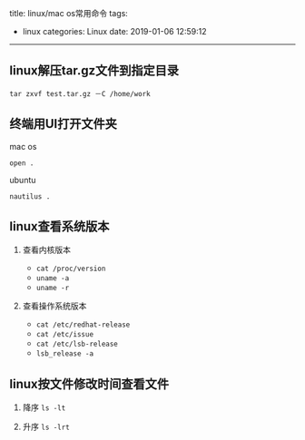 title: linux/mac os常用命令
tags:
  - linux
categories: Linux
date: 2019-01-06 12:59:12
---
## linux解压tar.gz文件到指定目录
```
tar zxvf test.tar.gz －C /home/work
```

## 终端用UI打开文件夹
mac os
```
open .
```
ubuntu
```
nautilus .
```

## linux查看系统版本
1. 查看内核版本

	- `cat /proc/version`
	- `uname -a`
    - `uname -r`
2. 查看操作系统版本
	- `cat /etc/redhat-release`
    - `cat /etc/issue`
    - `cat /etc/lsb-release`
    - `lsb_release -a`

## linux按文件修改时间查看文件
1. 降序
`ls -lt`

2. 升序
`ls -lrt`


